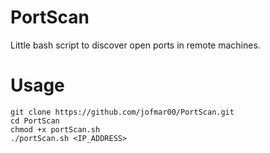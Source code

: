 # PortScan
Little bash script to discover open ports in remote machines.

# Usage
```
git clone https://github.com/jofmar00/PortScan.git
cd PortScan
chmod +x portScan.sh
./portScan.sh <IP_ADDRESS>
```
